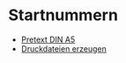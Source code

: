 # Startnummern

- [Pretext DIN A5](https://www.papierdirekt.de/druckpapier/nach-papiertyp/laserpapier-s-w/pretex-startnummern-impraegniertes-spezialpapier-din-a5.html)
- [Druckdateien erzeugen](https://github.com/nimarion/bib-generator)
